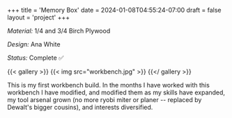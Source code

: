 +++
title = 'Memory Box'
date = 2024-01-08T04:55:24-07:00
draft = false
layout = 'project'
+++

_Material:_ 1/4 and 3/4 Birch Plywood

_Design:_ Ana White

_Status:_ Complete ✅

<!--more-->

{{< gallery >}}
    {{< img src="workbench.jpg" >}}
{{</ gallery >}}

This is my first workbench build. In the months I have worked with this workbench I have modified, and
modified them as my skills have expanded, my tool arsenal grown (no more ryobi miter or planer --
replaced by Dewalt's bigger cousins), and interests diversified.
